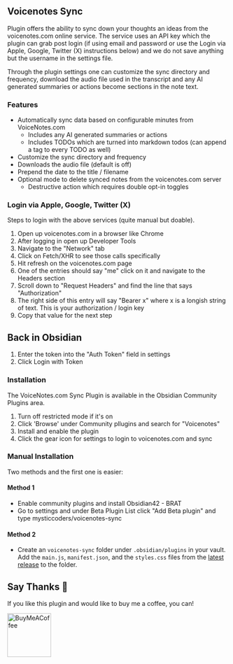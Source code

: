 ## Voicenotes Sync
Plugin offers the ability to sync down your thoughts an ideas from the voicenotes.com online service. The service
uses an API key which the plugin can grab post login (if using email and password or use the Login via Apple, Google, Twitter (X) instructions below) and we do not save anything but the username in the settings file.

Through the plugin settings one can customize the sync directory and frequency, download the audio file used in the 
transcript and any AI generated summaries or actions become sections in the note text.

### Features
- Automatically sync data based on configurable minutes from VoiceNotes.com
  - Includes any AI generated summaries or actions
  - Includes TODOs which are turned into markdown todos (can append a tag to every TODO as well)
- Customize the sync directory and frequency
- Downloads the audio file (default is off)
- Prepend the date to the title / filename
- Optional mode to delete synced notes from the voicenotes.com server
  - Destructive action which requires double opt-in toggles

### Login via Apple, Google, Twitter (X)
Steps to login with the above services (quite manual but doable).

1. Open up voicenotes.com in a browser like Chrome
2. After logging in open up Developer Tools
3. Navigate to the "Network" tab
4. Click on Fetch/XHR to see those calls specifically
5. Hit refresh on the voicenotes.com page
6. One of the entries should say "me" click on it and navigate to the Headers section
7. Scroll down to "Request Headers" and find the line that says "Authorization"
8. The right side of this entry will say "Bearer x" where x is a longish string of text. This is your authorization / login key
9. Copy that value for the next step

## Back in Obsidian
1. Enter the token into the "Auth Token" field in settings
4. Click Login with Token


### Installation
The VoiceNotes.com Sync Plugin is available in the Obsidian Community Plugins area.

1. Turn off restricted mode if it's on
2. Click 'Browse' under Community pllugins and search for "Voicenotes"
3. Install and enable the plugin
4. Click the gear icon for settings to login to voicenotes.com and sync

### Manual Installation
Two methods and the first one is easier:

#### Method 1
- Enable community plugins and install Obsidian42 - BRAT
- Go to settings and under Beta Plugin List click "Add Beta plugin" and type mysticcoders/voicenotes-sync

#### Method 2
- Create an `voicenotes-sync` folder under `.obsidian/plugins` in your vault. Add the
  `main.js`, `manifest.json`, and the `styles.css` files from the
  [latest release](https://github.com/kinabalu/voicenotes-sync/releases) to the folder.

## Say Thanks 🙏

If you like this plugin and would like to buy me a coffee, you can!

[<img src="https://cdn.buymeacoffee.com/buttons/v2/default-violet.png" alt="BuyMeACoffee" width="100">](https://www.buymeacoffee.com/andrewlombardi)
